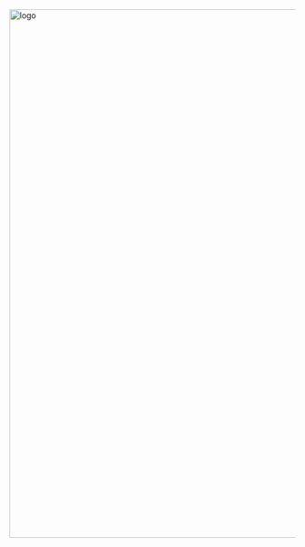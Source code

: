 
<img width="929" alt="logo" src="https://github.com/svetlanasieber/Software-Engineering--Path-SoftUni/assets/135451084/9dec446e-dbab-465e-b7f4-79e6b2b3a108">

